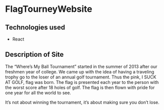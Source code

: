 # FlagTourneyWebsite

## Technologies used
- React


## Description of Site
The “Where’s My Ball Tournament” started in the summer of 2013 after our freshmen year of college. We came up with the idea of having a traveling trophy go to the loser of an annual golf tournament. Thus the pink, I SUCK AT GOLF, flag was born. The flag is presented each year to the person with the worst score after 18 holes of golf. The flag is then flown with pride for one year for all the world to see.

 
It’s not about winning the tournament, it’s about making sure you don’t lose.
